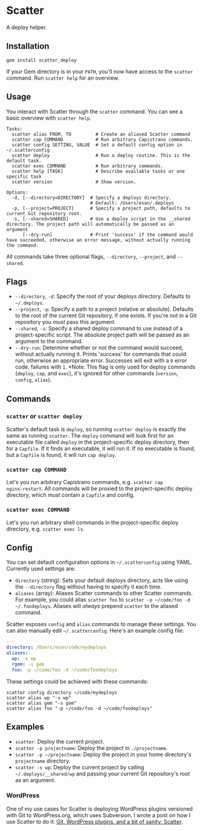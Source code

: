 # Scatter

A deploy helper.

## Installation

`gem install scatter_deploy`

If your Gem directory is in your `PATH`, you'll now have access to the `scatter` command.  Run `scatter help` for an overview.

## Usage

You interact with Scatter through the `scatter` command.  You can see a basic overview with `scatter help`.

```
Tasks:
  scatter alias FROM, TO         # Create an aliased Scatter command
  scatter cap COMMAND            # Run arbitrary Capistrano commands.
  scatter config SETTING, VALUE  # Set a default config option in ~/.scatterconfig
  scatter deploy                 # Run a deploy routine. This is the default task.
  scatter exec COMMAND           # Run arbitrary commands.
  scatter help [TASK]            # Describe available tasks or one specific task
  scatter version                # Show version.

Options:
  -d, [--directory=DIRECTORY]  # Specify a deploys directory.
                               # Default: /Users/evan/.deploys
  -p, [--project=PROJECT]      # Specify a project path, defaults to current Git repository root.
  -s, [--shared=SHARED]        # Use a deploy script in the __shared directory. The project path will automatically be passed as an argument
      [--dry-run]              # Print 'success' if the command would have succeeded, otherwise an error message, without actually running the command.
```

All commands take three optional flags, `--directory`, `--project`, and `--shared`.

## Flags

* `--directory`, `-d`: Specify the root of your deploys directory. Defaults to `~/.deploys`.
* `--project`, `-p`: Specify a path to a project (relative or absolute). Defaults to the root of the current Git repository, if one exists.  If you're not in a Git repository you *must* pass this argument.
* `--shared`, `-s`: Specify a shared deploy command to use instead of a project-specific script. The absolute project path will be passed as an argument to the command.
* `--dry-run`: Determine whether or not the command would succeed, without actually running it. Prints 'success' for commands that could run, otherwise an appropriate error. Successes will exit with a `0` error code, failures with `1`. *Note: This flag is only used for deploy commands (`deploy`, `cap`, and `exec`), it's ignored for other commands (`version`, `config`, `alias`).

## Commands

### `scatter` or `scatter deploy`

Scatter's default task is `deploy`, so running `scatter deploy` is exactly the same as running `scatter`.  The `deploy` command will look first for an executable file called `deploy` in the project-specific deploy directory, then for a `Capfile`.  If it finds an executable, it will run it.  If no executable is found, but a `Capfile` is found, it will run `cap deploy`.

### `scatter cap COMMAND`

Let's you run arbitrary Capistrano commands, e.g. `scatter cap nginx:restart`.  All commands will be proxied to the project-specific deploy directory, which must contain a `Capfile` and config.

### `scatter exec COMMAND`

Let's you run arbitrary shell commands in the project-specific deploy directory, e.g. `scatter exec ls`.

## Config

You can set default configuration options in `~/.scatterconfig` using YAML.  Currently used settings are:

* `directory` (string): Sets your default deploys directory, acts like using the `--directory` flag without having to specify it each time.
* `aliases` (array): Aliases Scatter commands to other Scatter commands.  For example, you could alias `scatter foo` to `scatter -p ~/code/foo -d ~/.foodeploys`.  Aliases will *always* prepend `scatter` to the aliased command.

Scatter exposes `config` and `alias` commands to manage these settings.  You can also manually edit `~/.scatterconfig`.  Here's an example config file:

```yml
---
directory: /Users/evan/code/mydeploys
aliases:
  wp: -s wp
  rgem: -s gem
  foo: -p ~/code/foo -d ~/code/foodeploys
```

These settings could be achieved with these commands:

```shell
scatter config directory ~/code/mydeploys
scatter alias wp "-s wp"
scatter alias gem "-s gem"
scatter alias foo "-p ~/code/foo -d ~/code/foodeploys"
```

## Examples

* `scatter`: Deploy the current project.
* `scatter -p projectname`: Deploy the project in `./projectname`.
* `scatter -p ~/projectname`: Deploy the project in your home directory's `projectname` directory.
* `scatter -s wp`: Deploy the current project by calling `~/.deploys/__shared/wp` and passing your current Git repository's root as an argument.

### WordPress

One of my use cases for Scatter is deploying WordPress plugins versioned with Git to WordPress.org, which uses Subversion.  I wrote a post on how I use Scatter to do it: [Git, WordPress plugins, and a bit of sanity: Scatter](http://evansolomon.me/notes/git-wordpress-plugins-and-a-bit-of-sanity-scatter/).
